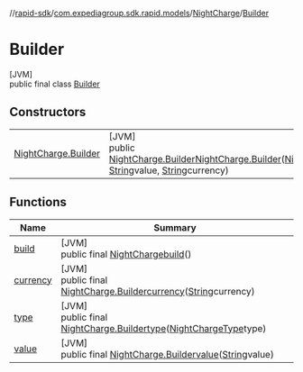 //[rapid-sdk](../../../../index.md)/[com.expediagroup.sdk.rapid.models](../../index.md)/[NightCharge](../index.md)/[Builder](index.md)

# Builder

[JVM]\
public final class [Builder](index.md)

## Constructors

| | |
|---|---|
| [NightCharge.Builder](-night-charge.-builder.md) | [JVM]<br>public [NightCharge.Builder](index.md)[NightCharge.Builder](-night-charge.-builder.md)([NightChargeType](../../-night-charge-type/index.md)type, [String](https://docs.oracle.com/javase/8/docs/api/java/lang/String.html)value, [String](https://docs.oracle.com/javase/8/docs/api/java/lang/String.html)currency) |

## Functions

| Name | Summary |
|---|---|
| [build](build.md) | [JVM]<br>public final [NightCharge](../index.md)[build](build.md)() |
| [currency](currency.md) | [JVM]<br>public final [NightCharge.Builder](index.md)[currency](currency.md)([String](https://docs.oracle.com/javase/8/docs/api/java/lang/String.html)currency) |
| [type](type.md) | [JVM]<br>public final [NightCharge.Builder](index.md)[type](type.md)([NightChargeType](../../-night-charge-type/index.md)type) |
| [value](value.md) | [JVM]<br>public final [NightCharge.Builder](index.md)[value](value.md)([String](https://docs.oracle.com/javase/8/docs/api/java/lang/String.html)value) |
